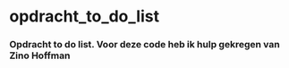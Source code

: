 # opdracht_to_do_list

### Opdracht to do list. Voor deze code heb ik hulp gekregen van Zino Hoffman

